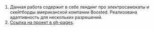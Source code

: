 1. Данная работа содержит в себе лендинг про электросамокаты и скейтборды американской компании Boosted. Реализована адаптивность для нескольких разрешений.
2. [Ссылка на проект в gh-pages](https://borishahn.github.io/boosted/).